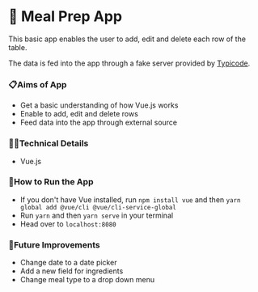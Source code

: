 # 🥘 Meal Prep App

This basic app enables the user to add, edit and delete each row of the table.

The data is fed into the app through a fake server provided by <a href="https://my-json-server.typicode.com/">Typicode</a>.

### 📋Aims of App

- Get a basic understanding of how Vue.js works
- Enable to add, edit and delete rows
- Feed data into the app through external source

### 👩‍💻Technical Details

- Vue.js

### 🔧How to Run the App

- If you don't have Vue installed, run `npm install vue` and then `yarn global add @vue/cli @vue/cli-service-global`
- Run `yarn` and then `yarn serve` in your terminal
- Head over to `localhost:8080`

### 💭Future Improvements

- Change date to a date picker
- Add a new field for ingredients
- Change meal type to a drop down menu
